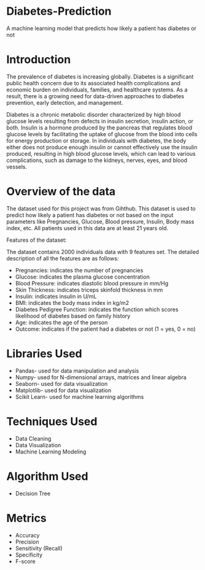 # Diabetes-Prediction
A machine learning model that predicts how likely a patient has diabetes or not 
# Introduction
The prevalence of diabetes is increasing globally. Diabetes is a significant public health concern due to its associated health complications and economic burden on individuals, families, and healthcare systems. As a result, there is a growing need for data-driven approaches to diabetes prevention, early detection, and management.

Diabetes is a chronic metabolic disorder characterized by high blood glucose levels resulting from defects in insulin secretion, insulin action, or both. Insulin is a hormone produced by the pancreas that regulates blood glucose levels by facilitating the uptake of glucose from the blood into cells for energy production or storage. In individuals with diabetes, the body either does not produce enough insulin or cannot effectively use the insulin produced, resulting in high blood glucose levels, which can lead to various complications, such as damage to the kidneys, nerves, eyes, and blood vessels.
# Overview of the data
The dataset used for this project was from Gihthub. This dataset is used to predict how likely a patient has diabetes or not based on the input parameters like Pregnancies, Glucose, Blood pressure, Insulin, Body mass index, etc. All patients used in this data are at least 21 years old.

Features of the dataset:

The dataset contains 2000 individuals data with 9 features set. The detailed description of all the features are as follows:

* Pregnancies: indicates the number of pregnancies
* Glucose: indicates the plasma glucose concentration
* Blood Pressure: indicates diastolic blood pressure in mm/Hg
* Skin Thickness: indicates triceps skinfold thickness in mm
* Insulin: indicates insulin in U/mL
* BMI: indicates the body mass index in kg/m2
* Diabetes Pedigree Function: indicates the function which scores likelihood of diabetes based on family history
* Age: indicates the age of the person
* Outcome: indicates if the patient had a diabetes or not (1 = yes, 0 = no)

# Libraries Used 
* Pandas- used for data manipulation and analysis
* Numpy- used for N-dimensional arrays, matrices and linear algebra
* Seaborn- used for data visualization
* Matplotlib- used for data visualization
* Scikit Learn- used for machine learning algorithms

# Techniques Used
* Data Cleaning
* Data Visualization
* Machine Learning Modeling

# Algorithm Used 
* Decision Tree

# Metrics
* Accuracy
* Precision
* Sensitivity (Recall)
* Specificity
* F-score
